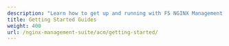 ```yaml
---
description: "Learn how to get up and running with F5 NGINX Management Suite API Connectivity Manager."
title: Getting Started Guides
weight: 400
url: /nginx-management-suite/acm/getting-started/
---
```


